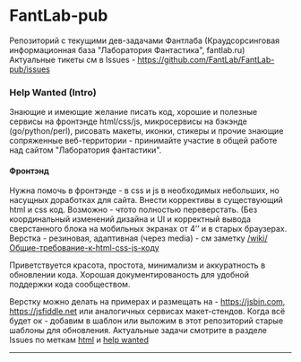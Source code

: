 FantLab-pub
===========

Репозиторий с текущими дев-задачами Фантлаба (Краудсорсинговая информационная база "Лаборатория Фантастика", fantlab.ru)
Актуальные тикеты см в Issues - https://github.com/FantLab/FantLab-pub/issues


### Help Wanted (Intro)

Знающие и имеющие желание писать код, хорошие и полезные сервисы на фронтэнде html/css/js, микросервисы на бэкэнде (go/python/perl), рисовать макеты, иконки, стикеры и прочие знающие сопряженные веб-территории - принимайте участие в общей работе над сайтом "Лаборатория фантастики". 

#### Фронтэнд

Нужна помочь в фронтэнде - в css и js в необходимых небольших, но насущных доработках для сайта. Внести коррективы в существующий html и css код. Возможно - чтото полностью переверстать. (Без координальный изменений дизайна и UI и корректный вывода сверстанного блока на мобильных экранах от 4’’ и в старых браузерах. Верстка - резиновая, адаптивная (через media) - см заметку [/wiki/Общие-требование-к-html-css-js-коду](https://github.com/FantLab/FantLab-pub/wiki/%D0%9E%D0%B1%D1%89%D0%B8%D0%B5-%D1%82%D1%80%D0%B5%D0%B1%D0%BE%D0%B2%D0%B0%D0%BD%D0%B8%D0%B5-%D0%BA-html-css-js-%D0%BA%D0%BE%D0%B4%D1%83)

Приветствуется красота, простота, минимализм и аккуратность в обновлении кода. Хорошая документированость для удобной поддержки кода сообществом.

Верстку можно делать на примерах и размещать на - https://jsbin.com, https://jsfiddle.net или аналогичных сервисах макет-стендов. Когда всё будет ок - добавим в шаблон или выложим в этот репозиторий старые шаблоны для обновления.
Актуальные задачи смотрите в разделе Issues по меткам [html](https://github.com/FantLab/FantLab-Pub/labels/html) и [help wanted](https://github.com/FantLab/FantLab-pub/labels/help%20wanted)


-----

